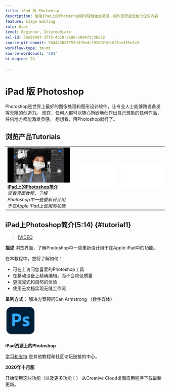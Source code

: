 ```yaml
---
title: iPad 版 Photoshop
description: 使用iPad上的Photoshop随时随地激发灵感，创作您所能想象的任何内容
feature: Image Editing
role: User
level: Beginner, Intermediate
exl-id: 5be50d97-3ff5-4b10-b186-109473c3bd32
source-git-commit: 58444368f757ddf9edc292d921bb6f2ae335efa3
workflow-type: tm+mt
source-wordcount: '204'
ht-degree: 2%

---
```


# iPad 版 Photoshop

Photoshop是世界上最好的图像处理和图形设计软件，让专业人士能够跨设备发挥无限的创造力。 现在，任何人都可以随心所欲地创作出自己想象的任何作品，任何地方都能激发灵感。 想想看，用Photoshop就行了。

## 浏览产品Tutorials

<table style="table-layout:fixed">
<tr>
 <td>
   <a href="photoshopipad.md#tutorial1">
      <img alt="iPad上的Photoshop简介" src="../assets/PSiPad_thumbnail.jpg" />
   </a>
    <div>
   <a href="photoshopipad.md#tutorial1"><strong>iPad上的Photoshop简介</strong></a>
    </div>
    <em>观看界面教程，了解Photoshop中一些重新设计用于在Apple iPad上使用的功能</em>
    <br>
  </td>
  <td>
    <img alt="间隔物" src="../assets/Whitespacer.png" />
    <div>
    <br>
  </td>
  <td>
    <img alt="间隔物" src="../assets/Whitespacer.png" />
    <div>
    <br>
  </td>
</tr>
</table>

## iPad上Photoshop简介(5:14) {#tutorial1}

>[!VIDEO](https://video.tv.adobe.com/v/326899?hidetitle=true)

**描述**
浏览界面，了解Photoshop中一些重新设计用于在Apple iPad中的功能。

在本教程中，您将了解如何：
* 可在上访问您喜爱的Photoshop工具
* 在移动设备上精确编辑，而不会降低质量
* 更沉浸式和自然的体验
* 使用云文档实现无缝工作流

**呈列方式：**
解决方案顾问Dan Armstrong （数字媒体）

![Photoshop on the iPad徽标](../assets/ps_appicon_96.png)

**iPad资源上的Photoshop**

[学习和支持](https://helpx.adobe.com/support/photoshop.html) 是其他教程和社区论坛链接的中心。

**2020年十月版**

开始使用这些功能（以及更多功能！） 从Creative Cloud桌面应用程序下载最新更新。
